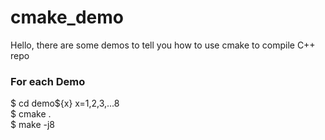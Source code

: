 # cmake_demo

Hello, there are some demos to tell you how to use cmake to compile C++ repo

### For each Demo
$ cd demo${x} x=1,2,3,...8  
$ cmake .  
$ make -j8  

